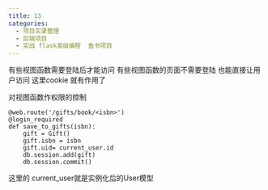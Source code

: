 ```yaml
---
title: 13
categories:
  - 项目实录整理
  - 后端项目
  - 实战 flask高级编程  鱼书项目
---
```


有些视图函数需要登陆后才能访问
有些视图函数的页面不需要登陆 也能直接让用户访问
这里cookie 就有作用了

对视图函数作权限的控制

    
	@web.route('/gifts/book/<isbn>')
	@login_required
	def save_to_gifts(isbn):
	    gift = Gift()
	    gift.isbn = isbn
	    gift.uid= current_user.id
	    db.session.add(gift)
	    db.session.commit()


这里的 current_user就是实例化后的User模型
